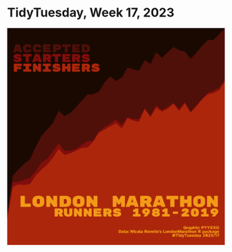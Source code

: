 # TidyTuesday, Week 17, 2023

![](https://raw.githubusercontent.com/pyykkojuha/tidytuesday/main/R/2023_17/TIDY_2023_17.png)
